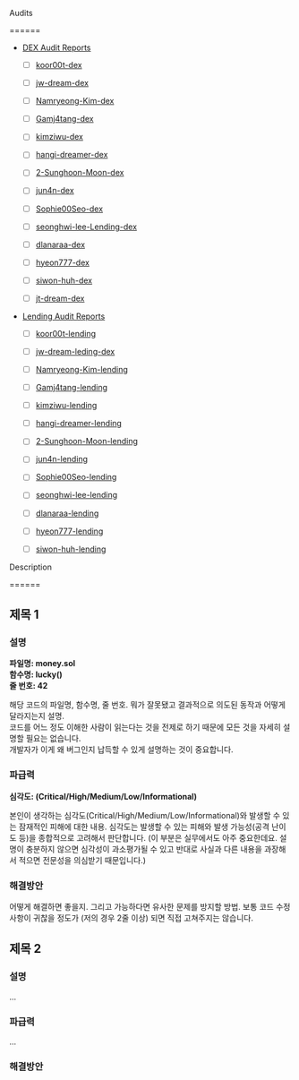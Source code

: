 Audits

======

-   [DEX Audit Reports](https://github.com/Gamj4tang/Audit/tree/main/Reports/dex-audits)
    - [ ]    [koor00t-dex](https://github.com/Gamj4tang/Audit/tree/main/Reports/dex-audits/koor00t-dex)
    - [ ]    [jw-dream-dex](https://github.com/Gamj4tang/Audit/tree/main/Reports/dex-audits/jw-dream-dex)
    - [ ]    [Namryeong-Kim-dex](https://github.com/Gamj4tang/Audit/tree/main/Reports/dex-audits/Namryeong-Kim-dex)
    - [ ]    [Gamj4tang-dex](https://github.com/Gamj4tang/Audit/tree/main/Reports/dex-audits/Gamj4tang-dex)
    - [ ]    [kimziwu-dex](https://github.com/Gamj4tang/Audit/tree/main/Reports/dex-audits/kimziwu-dex)
    - [ ]    [hangi-dreamer-dex](https://github.com/Gamj4tang/Audit/tree/main/Reports/dex-audits/hangi-dreamer-dex)
    - [ ]    [2-Sunghoon-Moon-dex](https://github.com/Gamj4tang/Audit/tree/main/Reports/dex-audits/2-Sunghoon-Moon-dex)
    - [ ]    [jun4n-dex](https://github.com/Gamj4tang/Audit/tree/main/Reports/dex-audits/jun4n-dex)
    - [ ]    [Sophie00Seo-dex](https://github.com/Gamj4tang/Audit/tree/main/Reports/dex-audits/Sophie00Seo-dex)
    - [ ]    [seonghwi-lee-Lending-dex](https://github.com/Gamj4tang/Audit/tree/main/Reports/dex-audits/seonghwi-lee-Lending-dex)
    - [ ]    [dlanaraa-dex](https://github.com/Gamj4tang/Audit/tree/main/Reports/dex-audits/dlanaraa-dex)
    - [ ]    [hyeon777-dex](https://github.com/Gamj4tang/Audit/tree/main/Reports/dex-audits/hyeon777-dex)
    - [ ]    [siwon-huh-dex](https://github.com/Gamj4tang/Audit/tree/main/Reports/dex-audits/siwon-huh-dex)
    - [ ]    [jt-dream-dex](https://github.com/Gamj4tang/Audit/tree/main/Reports/dex-audits/jt-dream-dex)

  
- [Lending Audit Reports](https://github.com/Gamj4tang/Audit/tree/main/Reports/Lending-audits)

    - [ ]    [koor00t-lending](https://github.com/Gamj4tang/Audit/tree/main/Reports/Lending-audits/koor00t-lending)

    - [ ]    [jw-dream-leding-dex](https://github.com/Gamj4tang/Audit/tree/main/Reports/Lending-audits/jw-dream-leding-dex)

    - [ ]    [Namryeong-Kim-lending](https://github.com/Gamj4tang/Audit/tree/main/Reports/Lending-audits/Namryeong-Kim-lending)

    - [ ]    [Gamj4tang-lending](https://github.com/Gamj4tang/Audit/tree/main/Reports/Lending-audits/Gamj4tang-lending)

    - [ ]    [kimziwu-lending](https://github.com/Gamj4tang/Audit/tree/main/Reports/Lending-audits/kimziwu-lending)

    - [ ]    [hangi-dreamer-lending](https://github.com/Gamj4tang/Audit/tree/main/Reports/Lending-audits/hangi-dreamer-lending)

    - [ ]    [2-Sunghoon-Moon-lending](https://github.com/Gamj4tang/Audit/tree/main/Reports/Lending-audits/2-Sunghoon-Moon-lending)

    - [ ]    [jun4n-lending](https://github.com/Gamj4tang/Audit/tree/main/Reports/Lending-audits/jun4n-lending)

    - [ ]    [Sophie00Seo-lending](https://github.com/Gamj4tang/Audit/tree/main/Reports/Lending-audits/Sophie00Seo-lending)

    - [ ]    [seonghwi-lee-lending](https://github.com/Gamj4tang/Audit/tree/main/Reports/Lending-audits/seonghwi-lee-lending)

    - [ ]    [dlanaraa-lending](https://github.com/Gamj4tang/Audit/tree/main/Reports/Lending-audits/dlanaraa-lending)

    - [ ]    [hyeon777-lending](https://github.com/Gamj4tang/Audit/tree/main/Reports/Lending-audits/hyeon777-lending)

    - [ ]    [siwon-huh-lending](https://github.com/Gamj4tang/Audit/tree/main/Reports/Lending-audits/siwon-huh-lending)
    

Description

======
## 제목 1

### 설명
__파일명: money.sol__ <br/>
__함수명: lucky()__ <br/>
__줄 번호: 42__ <br/>


해당 코드의 파일명, 함수명, 줄 번호.
뭐가 잘못됐고 결과적으로 의도된 동작과 어떻게 달라지는지 설명. <br/>
코드를 어느 정도 이해한 사람이 읽는다는 것을 전제로 하기 때문에 모든 것을 자세히 설명할 필요는 없습니다.<br/>
개발자가 이게 왜 버그인지 납득할 수 있게 설명하는 것이 중요합니다.

### 파급력
__심각도: (Critical/High/Medium/Low/Informational)__ <br/>

본인이 생각하는 심각도(Critical/High/Medium/Low/Informational)와 발생할 수 있는 잠재적인 피해에 대한 내용.
심각도는 발생할 수 있는 피해와 발생 가능성(공격 난이도 등)을 종합적으로 고려해서 판단합니다.
(이 부분은 실무에서도 아주 중요한데요. 설명이 충분하지 않으면 심각성이 과소평가될 수 있고 반대로 사실과 다른 내용을 과장해서 적으면 전문성을 의심받기 때문입니다.)

### 해결방안
어떻게 해결하면 좋을지.
그리고 가능하다면 유사한 문제를 방지할 방법.
보통 코드 수정사항이 귀찮을 정도가 (저의 경우 2줄 이상) 되면 직접 고쳐주지는 않습니다.


## 제목 2

### 설명
...

### 파급력
...

### 해결방안